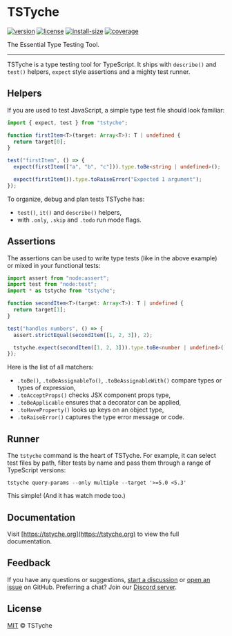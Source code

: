 # TSTyche

[![version][version-badge]][version-url]
[![license][license-badge]][license-url]
[![install-size][install-size-badge]][install-size-url]
[![coverage][coverage-badge]][coverage-url]

The Essential Type Testing Tool.

---

TSTyche is a type testing tool for TypeScript. It ships with `describe()` and `test()` helpers, `expect` style assertions and a mighty test runner.

## Helpers

If you are used to test JavaScript, a simple type test file should look familiar:

```ts
import { expect, test } from "tstyche";

function firstItem<T>(target: Array<T>): T | undefined {
  return target[0];
}

test("firstItem", () => {
  expect(firstItem(["a", "b", "c"])).type.toBe<string | undefined>();

  expect(firstItem()).type.toRaiseError("Expected 1 argument");
});
```

To organize, debug and plan tests TSTyche has:

- `test()`, `it()` and `describe()` helpers,
- with `.only`, `.skip` and `.todo` run mode flags.

## Assertions

The assertions can be used to write type tests (like in the above example) or mixed in your functional tests:

```ts
import assert from "node:assert";
import test from "node:test";
import * as tstyche from "tstyche";

function secondItem<T>(target: Array<T>): T | undefined {
  return target[1];
}

test("handles numbers", () => {
  assert.strictEqual(secondItem([1, 2, 3]), 2);

  tstyche.expect(secondItem([1, 2, 3])).type.toBe<number | undefined>();
});
```

Here is the list of all matchers:

- `.toBe()`, `.toBeAssignableTo()`, `.toBeAssignableWith()` compare types or types of expression,
- `.toAcceptProps()` checks JSX component props type,
- `.toBeApplicable` ensures that a decorator can be applied,
- `.toHaveProperty()` looks up keys on an object type,
- `.toRaiseError()` captures the type error message or code.

## Runner

The `tstyche` command is the heart of TSTyche. For example, it can select test files by path, filter tests by name and pass them through a range of TypeScript versions:

```shell
tstyche query-params --only multiple --target '>=5.0 <5.3'
```

This simple! (And it has watch mode too.)

## Documentation

Visit [https://tstyche.org](https://tstyche.org) to view the full documentation.

## Feedback

If you have any questions or suggestions, [start a discussion](https://github.com/tstyche/tstyche/discussions/new/choose) or [open an issue](https://github.com/tstyche/tstyche/issues/new/choose) on GitHub. Preferring a chat? Join our [Discord server](https://discord.gg/gCSasd3QJq).

## License

[MIT][license-url] © TSTyche

[version-badge]: https://badgen.net/npm/v/tstyche
[version-url]: https://npmjs.com/package/tstyche
[license-badge]: https://badgen.net/github/license/tstyche/tstyche
[license-url]: https://github.com/tstyche/tstyche/blob/main/LICENSE.md
[install-size-badge]: https://badgen.net/packagephobia/install/tstyche
[install-size-url]: https://packagephobia.com/result?p=tstyche
[coverage-badge]: https://badgen.net/codacy/coverage/a581ca5c323a455886b7bdd9623c4ec8
[coverage-url]: https://app.codacy.com/gh/tstyche/tstyche/coverage/dashboard
